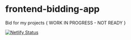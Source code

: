 # frontend-bidding-app
Bid for my projects { WORK IN PROGRESS - NOT READY }

[![Netlify Status](https://api.netlify.com/api/v1/badges/a6c3d057-a31f-4741-bed1-6d454b6be9ca/deploy-status)](https://app.netlify.com/sites/bidding/deploys)

